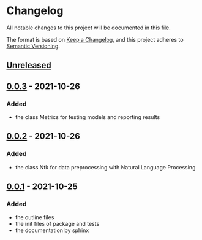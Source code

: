 # Changelog

All notable changes to this project will be documented in this file.

The format is based on [Keep a Changelog](https://keepachangelog.com/en/1.0.0/),
and this project adheres to [Semantic Versioning](https://semver.org/spec/v2.0.0.html).

## [Unreleased]

## [0.0.3] - 2021-10-26

### Added
- the class Metrics for testing models and reporting results

## [0.0.2] - 2021-10-26

### Added
- the class Ntk for data preprocessing with Natural Language Processing

## [0.0.1] - 2021-10-25

### Added
- the outline files
- the init files of package and tests
- the documentation by sphinx

[Unreleased]: https://github.com/bilardi/smltk/compare/v0.0.3...HEAD
[0.0.3]: https://github.com/bilardi/smltk/releases/tag/v0.0.2...v0.0.3
[0.0.2]: https://github.com/bilardi/smltk/releases/tag/v0.0.1...v0.0.2
[0.0.1]: https://github.com/bilardi/smltk/releases/tag/v0.0.1
